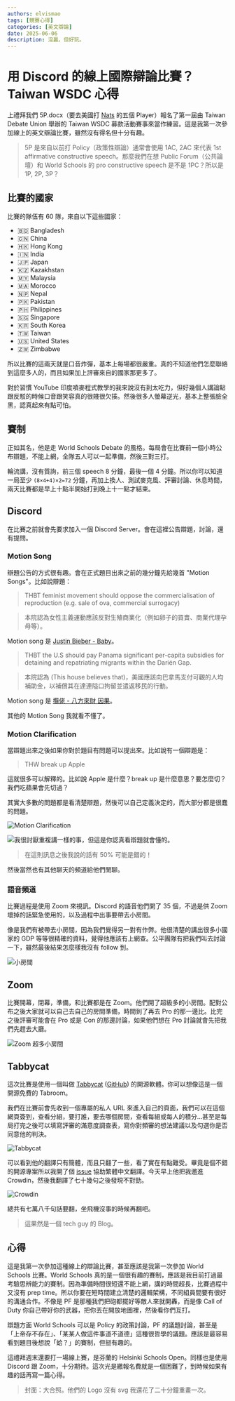 ```yaml
---
authors: elvismao
tags: [競賽心得]
categories: [英文辯論]
date: 2025-06-06
description: 沒贏，但好玩。
---
```


# 用 Discord 的線上國際辯論比賽？Taiwan WSDC 心得

上禮拜我們 5P.docx（要去美國打 [Nats](https://www.speechanddebate.org/national-tournament-2025/) 的五個 Player）報名了第一屆由 Taiwan Debate Union 舉辦的 Taiwan WSDC 募款活動賽事來當作練習。這是我第一次參加線上的英文辯論比賽，雖然沒有得名但十分有趣。

> 5P 是來自以前打 Policy（政策性辯論）通常會使用 1AC, 2AC 來代表 1st affirmative constructive speech。那麼我們在想 Public Forum（公共論壇）和 World Schools 的 pro constructive speech 是不是 1PC？所以是 1P, 2P, 3P？

## 比賽的國家

比賽的隊伍有 60 隊，來自以下這些國家：

- 🇧🇩 Bangladesh
- 🇨🇳 China
- 🇭🇰 Hong Kong
- 🇮🇳 India
- 🇯🇵 Japan
- 🇰🇿 Kazakhstan
- 🇲🇾 Malaysia
- 🇲🇦 Morocco
- 🇳🇵 Nepal
- 🇵🇰 Pakistan
- 🇵🇭 Philippines
- 🇸🇬 Singapore
- 🇰🇷 South Korea
- 🇹🇼 Taiwan
- 🇺🇸 United States
- 🇿🇼 Zimbabwe

所以比賽的這兩天就是口音炸彈，基本上每場都很嚴重。真的不知道他們怎麼聯絡到這麼多人的，而且如果加上評審來自的國家那更多了。

對於習慣 YouTube 印度噴麥程式教學的我來說沒有到太吃力，但好幾個人講論點跟反駁的時候口音跟笑容真的很賤很欠揍。然後很多人螢幕逆光，基本上整張臉全黑，認真起來有點可怕。

## 賽制

正如其名，他是走 World Schools Debate 的風格。每局會在比賽前一個小時公布辯題，不能上網，全隊五人可以一起準備，然後三對三打。

輪流講，沒有質詢，前三個 speech 8 分鐘，最後一個 4 分鐘。所以你可以知道一局至少 `(8×4+4)×2=72` 分鐘，再加上換人、測試麥克風、評審討論、休息時間，兩天比賽都是早上十點半開始打到晚上十一點才結束。

## Discord

在比賽之前就會先要求加入一個 Discord Server。會在這裡公告辯題，討論，還有提問。

### Motion Song

辯題公告的方式很有趣。會在正式題目出來之前的幾分鐘先給幾首 "Motion Songs"。比如說辯題：

> THBT feminist movement should oppose the commercialisation of reproduction (e.g. sale of ova, commercial surrogacy)

> 本院認為女性主義運動應該反對生殖商業化（例如卵子的買賣、商業代理孕母等）。

Motion song 是 [Justin Bieber - Baby](https://youtu.be/kffacxfA7G4?si=3acU7wXFnSClZzpB)。

> THBT the U.S should pay Panama significant per-capita subsidies for detaining and repatriating migrants within the Darién Gap.

> 本院認為 (This house believes that)，美國應該向巴拿馬支付可觀的人均補助金，以補償其在達連隘口拘留並遣返移民的行動。

Motion song 是 [攬佬 - 八方來財 因果](https://youtu.be/XD6ASbQtKxw)。

其他的 Motion Song 我就看不懂了。

### Motion Clarification

當辯題出來之後如果你對於題目有問題可以提出來。比如說有一個辯題是：

> THW break up Apple

這就很多可以解釋的。比如說 Apple 是什麼？break up 是什麼意思？要怎麼切？我們吃蘋果會先切過？

其實大多數的問題都是看清楚辯題，然後可以自己定義決定的，而大部分都是很蠢的問題。

![Motion Clarification](clarification.webp)

![我很討厭重複講一樣的事，但這是你認真看辯題就會懂的。](Discord.png)

> 在這則訊息之後我說的話有 50% 可能是錯的！

然後當然也有其他聊天的頻道給他們閒聊。

### 語音頻道

比賽過程是使用 Zoom 來視訊。Discord 的語音他們開了 35 個，不過是供 Zoom 壞掉的話緊急使用的，以及過程中出事要帶去小房間。

像是我們有被帶去小房間，因為我們覺得另一對有作弊。他很清楚的講出很多小國家的 GDP 等等很精確的資料，覺得他應該有上網查。公平團隊有把我們叫去討論一下，雖然最後結果怎麼樣我沒有 follow 到。

![小房間](Chat.webp)

## Zoom

比賽開幕，閉幕，準備，和比賽都是在 Zoom。他們開了超級多的小房間。配對公布之後大家就可以自己去自己的房間準備，時間到了再去 Pro 的那一邊比。比完之後評審可能會在 Pro 或是 Con 的那邊討論，如果他們想在 Pro 討論就會先把我們先趕去大廳。

![Zoom 超多小房間](Zoom.webp)

## Tabbycat

這次比賽是使用一個叫做 [Tabbycat](https://tabbycat.readthedocs.io/) ([GitHub](https://github.com/TabbycatDebate/tabbycat)) 的開源軟體。你可以想像這是一個開源免費的 Tabroom。

我們在比賽前會先收到一個專屬的私人 URL 來進入自己的頁面，我們可以在這個網頁簽到，查看分組，要打誰，要去哪個房間，查看每組或每人的積分...甚至是每局打完之後可以填寫評審的滿意度調查表，寫你對頻審的想法建議以及勾選你是否同意他的判決。

![Tabbycat](tabbycat.webp)

可以看到他的翻譯只有簡體，而且只翻了一些，看了實在有點難受。畢竟是個不錯的開源專案所以我開了個 [issue](https://github.com/TabbycatDebate/tabbycat/issues/2661) 協助繁體中文翻譯。今天早上他把我邀進 Crowdin，然後我翻譯了七十幾句之後發現不對勁。

![Crowdin](image.png)

總共有七萬八千句話要翻，坐飛機沒事的時候再翻吧。

> 這果然是一個 tech guy 的 Blog。

## 心得

這是我第一次參加這種線上的辯論比賽，甚至應該是我第一次參加 World Schools 比賽。World Schools 真的是一個很有趣的賽制，應該是我目前打過最考驗思辨能力的賽制。因為準備時間很短還不能上網，講的時間超長，比賽過程中又沒有 prep time。所以你要在短時間建立清楚的邏輯架構，不同組員間要有很好的溝通合作。不像是 PF 是那種我們把砲都擺好等敵人來就開轟，而是像 Call of Duty 你自己帶好你的武器，把你丟在開放地圖裡，然後看你們互打。

辯題方面 World Schools 可以是 Policy 的政策討論，PF 的議題討論，甚至是「上帝存不存在」、「某某人做這件事道不道德」這種很哲學的議題。應該是最容易看到題目後想說「蛤？」的賽制，但挺有趣的。

這禮拜週末還要打一場線上賽，是芬蘭的 Helsinki Schools Open。同樣也是使用 Discord 跟 Zoom，十分期待。這次光是繳報名費就是一個困難了，到時候如果有趣的話再寫一篇心得。

> 封面：大合照。他們的 Logo 沒有 svg 我還花了二十分鐘重畫一次。
